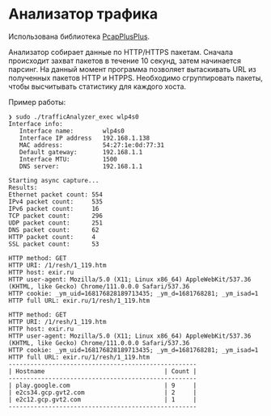 # Анализатор трафика

Использована библиотека [PcapPlusPlus](https://pcapplusplus.github.io/).

Анализатор собирает данные по HTTP/HTTPS пакетам. Сначала происходит захват пакетов в течение 10 секунд, затем начинается парсинг. 
На данный момент программа позволяет вытаскивать URL из полученных пакетов HTTP и HTPPS. Необходимо сгруппировать пакеты, чтобы высчитывать статистику для каждого хоста.



Пример работы:
```
❯ sudo ./trafficAnalyzer_exec wlp4s0
Interface info:
   Interface name:        wlp4s0
   Interface IP address   192.168.1.138
   MAC address:           54:27:1e:0d:77:31
   Default gateway:       192.168.1.1
   Interface MTU:         1500
   DNS server:            192.168.1.1

Starting async capture...
Results:
Ethernet packet count: 554
IPv4 packet count:     535
IPv6 packet count:     16
TCP packet count:      296
UDP packet count:      251
DNS packet count:      62
HTTP packet count:     4
SSL packet count:      53

HTTP method: GET
HTTP URI: /1/resh/1_119.htm
HTTP host: exir.ru
HTTP user-agent: Mozilla/5.0 (X11; Linux x86_64) AppleWebKit/537.36 (KHTML, like Gecko) Chrome/111.0.0.0 Safari/537.36
HTTP cookie: _ym_uid=168176828189713435; _ym_d=1681768281; _ym_isad=1
HTTP full URL: exir.ru/1/resh/1_119.htm

HTTP method: GET
HTTP URI: /1/resh/1_119.htm
HTTP host: exir.ru
HTTP user-agent: Mozilla/5.0 (X11; Linux x86_64) AppleWebKit/537.36 (KHTML, like Gecko) Chrome/111.0.0.0 Safari/537.36
HTTP cookie: _ym_uid=168176828189713435; _ym_d=1681768281; _ym_isad=1
HTTP full URL: exir.ru/1/resh/1_119.htm
----------------------------------------------------
| Hostname                                 | Count |
----------------------------------------------------
| play.google.com                          | 9     |
| e2cs34.gcp.gvt2.com                      | 2     |
| e2c12.gcp.gvt2.com                       | 1     |
----------------------------------------------------
```
